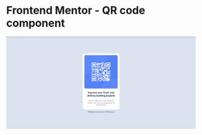 # Frontend Mentor - QR code component

![alt](https://github.com/antonigoles/qr-code-component/blob/master/screenshot.png?raw=true)